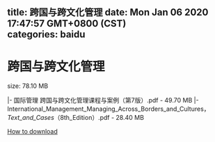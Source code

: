 
title: 跨国与跨文化管理
date: Mon Jan 06 2020 17:47:57 GMT+0800 (CST)    
categories: baidu
---

# 跨国与跨文化管理
size: 78.10 MB
 
 
|- 国际管理 跨国与跨文化管理课程与案例（第7版）.pdf - 49.70 MB
|- International_Management_Managing_Across_Borders_and_Cultures，_Text_and_Cases_（8th_Edition）.pdf - 28.40 MB

[How to download](https://bpcam.bemobtrk.com/go/2ceec3aa-1ca2-46d6-b9ff-aaa5c184517c?jno=2576)